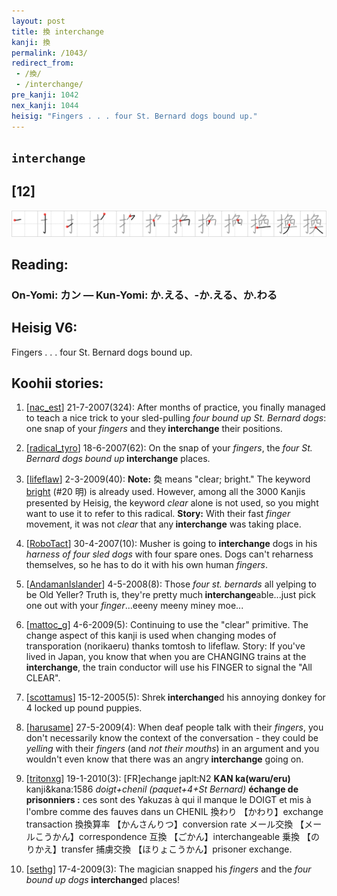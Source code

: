 ```yaml
---
layout: post
title: 換 interchange
kanji: 換
permalink: /1043/
redirect_from:
 - /換/
 - /interchange/
pre_kanji: 1042
nex_kanji: 1044
heisig: "Fingers . . . four St. Bernard dogs bound up."
---
```


## `interchange`

## [12]

<div class="stroke"><img src="../images/E68F9B.png" /></div>

## Reading:

### On-Yomi: カン &mdash; Kun-Yomi: か.える、-か.える、か.わる

## Heisig V6:

Fingers . . . four St. Bernard dogs bound up.

## Koohii stories:

1) [<a href="http://kanji.koohii.com/profile/nac_est">nac_est</a>] 21-7-2007(324): After months of practice, you finally managed to teach a nice trick to your sled-pulling <em>four bound up St. Bernard dogs</em>: one snap of your <em>fingers</em> and they<strong> interchange</strong> their positions.

2) [<a href="http://kanji.koohii.com/profile/radical_tyro">radical_tyro</a>] 18-6-2007(62): On the snap of your <em>fingers</em>, the <em>four St. Bernard dogs bound up</em><strong> interchange</strong> places.

3) [<a href="http://kanji.koohii.com/profile/lifeflaw">lifeflaw</a>] 2-3-2009(40): <strong>Note:</strong> 奐 means &quot;clear; bright.&quot; The keyword <a href="../20">bright</a> (#20 明) is already used. However, among all the 3000 Kanjis presented by Heisig, the keyword <em>clear</em> alone is not used, so you might want to use it to refer to this radical. <strong>Story:</strong> With their fast <em>finger</em> movement, it was not <em>clear</em> that any<strong> interchange</strong> was taking place.

4) [<a href="http://kanji.koohii.com/profile/RoboTact">RoboTact</a>] 30-4-2007(10): Musher is going to <strong>interchange</strong> dogs in his <em>harness of four sled dogs</em> with four spare ones. Dogs can&#039;t reharness themselves, so he has to do it with his own human <em>fingers</em>.

5) [<a href="http://kanji.koohii.com/profile/AndamanIslander">AndamanIslander</a>] 4-5-2008(8): Those <em>four st. bernards</em> all yelping to be Old Yeller? Truth is, they&#039;re pretty much<strong> interchange</strong>able...just pick one out with your <em>finger</em>...eeeny meeny miney moe...

6) [<a href="http://kanji.koohii.com/profile/mattoc_g">mattoc_g</a>] 4-6-2009(5): Continuing to use the &quot;clear&quot; primitive. The change aspect of this kanji is used when changing modes of transporation (norikaeru) thanks tomtosh to lifeflaw. Story: If you&#039;ve lived in Japan, you know that when you are CHANGING trains at the<strong> interchange</strong>, the train conductor will use his FINGER to signal the &quot;All CLEAR&quot;.

7) [<a href="http://kanji.koohii.com/profile/scottamus">scottamus</a>] 15-12-2005(5): Shrek<strong> interchange</strong>d his annoying donkey for 4 locked up pound puppies.

8) [<a href="http://kanji.koohii.com/profile/harusame">harusame</a>] 27-5-2009(4): When deaf people talk with their <em>fingers</em>, you don&#039;t necessarily know the context of the conversation - they could be <em>yelling</em> with their <em>fingers</em> (and <em>not their mouths</em>) in an argument and you wouldn&#039;t even know that there was an angry<strong> interchange</strong> going on.

9) [<a href="http://kanji.koohii.com/profile/tritonxg">tritonxg</a>] 19-1-2010(3): [FR]echange japlt:N2 <strong>KAN ka(waru/eru)</strong> kanji&amp;kana:1586 <em>doigt+chenil (paquet+4+St Bernard) </em><strong>échange de prisonniers :</strong> ces sont des Yakuzas à qui il manque le DOIGT et mis à l&#039;ombre comme des fauves dans un CHENIL 換わり 【かわり】exchange transaction 換換算率 【かんさんりつ】conversion rate メール交換 【メールこうかん】correspondence 互換 【ごかん】interchangeable 乗換 【のりかえ】transfer 捕虜交換 【ほりょこうかん】prisoner exchange.

10) [<a href="http://kanji.koohii.com/profile/sethg">sethg</a>] 17-4-2009(3): The magician snapped his <em>fingers</em> and the <em>four bound up dogs</em><strong> interchange</strong>d places!
